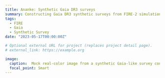 ```yaml
---
title: Ananke: Synthetic Gaia DR3 surveys
summary: Constructing Gaia DR3 synthetic surveys from FIRE-2 simulations
tags:
  - FIRE
  - Gaia
  - Synthetic Survey
date: "2023-05-17T00:00:00Z"

# Optional external URL for project (replaces project detail page).
# external_link: https://example.org

image:
  caption:  Mock real-color image from a synthetic Gaia-like survey constructed from the FIRE m12i galaxy from Sanderson et al. (arXiv:1806.10564)
  focal_point: Smart
---
```
















